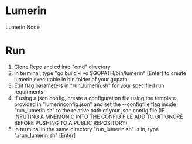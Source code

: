 # Lumerin

Lumerin Node

# Run
1. Clone Repo and cd into "cmd" directory 
2. In terminal, type "go build -i -o $GOPATH/bin/lumerin" [Enter] to create lumerin executable in bin folder of your gopath 
3. Edit flag parameters in "run_lumerin.sh" for your specified run requirments
4. If using a json config, create a configuration file using the template provided in "lumerinconfig.json" and set the --configfile flag inside "run_lumerin.sh" to the relative path of your json config file (IF INPUTING A MNEMONIC INTO THE CONFIG FILE ADD TO GITIGNORE BEFORE PUSHING TO A PUBLIC REPOSITORY)
5. In terminal in the same directory "run_lumerin.sh" is in, type "./run_lumerin.sh" [Enter]

